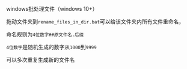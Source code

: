 windows批处理文件（windows 10+）

拖动文件夹到```rename_files_in_dir.bat```可以给该文件夹内所有文件重命名，

命名规则为```4位数字##原文件名.后缀```

`4位数字`是随机生成的数字从```1000```到```9999```

可以多次重复生成新的文件名